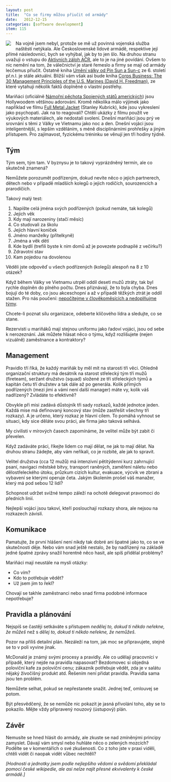 ```yaml
---
layout: post
title:  "Co se firmy můžou přiučit od armády"
date:   2012-12-15
categories: [software development]
item: 115
---
```

<div style="float: left; margin: 0 1em 1em 0; text-align: center;"><a href="http://www.amazon.com/gp/product/0066619793/ref=as_li_qf_sp_asin_il?ie=UTF8&camp=1789&creative=9325&creativeASIN=0066619793&linkCode=as2&tag=blog0752-20"><img border="0" src="http://ws.assoc-amazon.com/widgets/q?_encoding=UTF8&ASIN=0066619793&Format=_SL110_&ID=AsinImage&MarketPlace=US&ServiceVersion=20070822&WS=1&tag=blog0752-20" ></a><img src="http://www.assoc-amazon.com/e/ir?t=blog0752-20&l=as2&o=1&a=0066619793" width="1" height="1" border="0" alt="" style="border:none !important; margin:0px !important;" />
</div>Na vojně jsem nebyl, protože se mě už povinná vojenská služba naštěstí netýkala. Ale Československé lidové armádě, respektive její přímé následovnici, bych se vyhýbal, jak by to jen šlo. Na druhou stranu uvažuji o vstupu do <a href="http://cs.wikipedia.org/wiki/Aktivn%C3%AD_z%C3%A1loha_ozbrojen%C3%BDch_sil_%C4%8Cesk%C3%A9_republiky">Aktivních záloh AČR</a>, ale to je na jiné povídání. Ovšem to nic nemění na tom, že válečnictví je staré řemeslo a firmy se mají od armády lecčemus přiučit. Ostatně  kniha <a href="https://plus.google.com/107399094493317618479/posts/MvhTPzvwh9F">Umění války od Pin Sun a Sun-c</a> ze 6. století př.n.l. je stále aktuální. Bližší vám však asi bude kniha <a href="http://amzn.to/PE3Vkd">Corps Business: The 30 Management Principles of the U.S. Marines (David H. Freedman)</a>, ze které vytahuji několik faktů doplněné o vlastní postřehy.
<!--more-->

Mariňáci (oficiálně <a href="http://en.wikipedia.org/wiki/United_States_Marine_Corps">Námořní pěchota Spojených států amerických</a>) jsou Hollywoodem většinou adorováni. Kromě několika málo výjimek jako například ve filmu <a href="http://www.csfd.cz/film/5401-olovena-vesta/">Full Metal Jacket</a> (Stanley Kubrick), kde jsou vykreslení jako psychopati. Jak na to reagovali? Chtěli ukázky z filmu použít ve výukových materiálech, ale nedostali svolení. Dnešní mariňáci jsou prý ve srovnání s těmi z Války ve Vietnamu jako noc a den. Dnešní vojáci jsou inteligentnější, s lepším vzděláním, s méně disciplinárními prohřešky a jiným přístupem. Pro zajímavost, fyzickému tréninku se věnují jen tři hodiny týdně.

Tým
------

Tým sem, tým tam. V byznysu je to takový vyprázdněný termín, ale co skutečně znamená?

Nemůžete porozumět podřízeným, dokud nevíte něco o jejich partnerech, dětech nebo v případě mladších kolegů o jejich rodičích, sourozencích a prarodičích.

Takový malý test:

1. Napište celá jména svých podřízených (pokud nemáte, tak kolegů)
2. Jejich věk
3. Kdy mají narozeniny (stačí měsíc)
4. Co studovali za školu
5. Jejich hlavní koníček
6. Jméno manželky (přítelkyně)
7. Jména a věk dětí
8. Kde bydlí (trefili byste k nim domů až je povezete podnapilé z večírku?)
9. Zdravotní stav
10. Kam pojedou na dovolenou

Věděli jste odpověď u všech podřízených (kolegů) alespoň na 8 z 10 otázek?

Když během Války ve Vietnamu utrpěl oddíl deseti mužů ztráty, tak byl rychle doplněn do plného počtu. Dnes přiznávají, že to byla chyba. Dnes bojují do té doby, co jsou akceschopní a až v případě těžkých ztrát je oddíl stažen. Pro nás poučení: <a href="/item/105">nepočítejme v člověkoměsících a nedoplňujme týmy</a>.

Chcete-li poznat sílu organizace, odeberte klíčového lídra a sledujte, co se stane.

Rezervisti u mariňáků mají stejnou uniformu jako řadoví vojáci, jsou od sebe k nerozeznání. Jak můžete hlásat něco o týmu, když rozlišujete (nejen vizuálně) zaměstnance a kontraktory?

Management
------

Pravidlo tří říká, že každý mariňák by měl mít na starosti tři věci. Ohledně organizační struktury má desátník na starost střelecký tým tří mužů (fireteam), seržant družstvo (squad) složené ze tří střeleckých týmů a kapitán četu tří družstev a tak dále až po generála. Kolik přímých podřízených (mezi jimi a vámi není další manager) máte vy, kolik váš nadřízený? Zvládáte to efektivně?

Obvykle při misi zadává důstojník tři sady rozkazů, každé jednotce jeden. Každá mise má definovaný koncový stav (může zastřešit všechny tři rozkazy). A je určeno, který rozkaz je hlavní cílem. To pomáhá vyhnout se situaci, kdy sice děláte svou práci, ale firma jako taková selhává.

My civilisti v mírových časech zapomínáme, že velitel může být zabit či převelen.

Když zadáváte práci, říkejte lidem co mají dělat, ne jak to mají dělat. Na druhou stranu žádejte, aby vám neříkali, co je rozbité, ale jak to spravit.

Velitel družstva (cca 12 mužů) má intenzivní pětitýdenní kurz zahrnující psaní, navigaci městské bitvy, transport raněných, zaměření náletu nebo dělostřeleckého útoku, průzkum cizích kultur, evakuace, výcvik ve zbrani a vybavení se kterými operuje četa. Jakým školením prošel váš manažer, který má pod sebou 12 lidí?

Schopnost udržet svižné tempo záleží na ochotě delegovat pravomoci do předních linií.

Nejlepší vojáci jsou takoví, kteří poslouchají rozkazy shora, ale nejsou na rozkazech závislí.

Komunikace
------

Pamatujte, že první hlášení není nikdy tak dobré ani špatné jako to, co se ve skutečnosti děje. Nebo vám snad ještě nestalo, že by nadřízený na základě jedné špatné zprávy snažil horentně něco hasit, ale spíš přidělal problémy?

Mariňáci mají neustále na mysli otázky: 

* Co vím?
* Kdo to potřebuje vědět?
* Už jsem jim to řekl?

Chovají se takhle zaměstnanci nebo snad firma podobné informace nepotřebuje?

Pravidla a plánování
------

Nejspíš se častěji setkáváte s přístupem <i>nedělej to, dokud ti někdo neřekne, že můžeš</i> než s <i>dělej to, dokud ti někdo neřekne, že nemůžeš</i>.

Pozor na příliš detailní plán. Nezáleží na tom, jak moc se připravujete, stejně se to v poli vyvine jinak.

McDonald je známý svými procesy a pravidly. Ale co udělají pracovníci v případě, který nejde na pravidla napasovat? Bezdomovec si objedná poloviční kafe za poloviční cenu; zákazník potřebuje vědět, zda je v salátu nějaký živočišný produkt atd. Řešením není přidat pravidla. Pravidla sama jsou ten problém.

Nemůžete selhat, pokud se nepřestanete snažit. Jednej teď, omlouvej se potom.

Být přesvědčený, že se nemůže nic pokazit je jasná přivolání toho, aby se to pokazilo. Mějte vždy připravený nouzový (ústupový) plán.

Závěr
------

Nemusíte se hned hlásit do armády, ale zkuste se nad zmíněnými principy zamyslet. Dávají vám smysl nebo huhláte něco o zelených mozcích? Podělte se v komentářích o své zkušenosti. Co z toho jste v praxi viděli, chtěli vidět či naopak vidět vůbec nechtěli?

<i>[Hodnosti a jednotky jsem podle nejlepšího vědomí a svědomí překládal pomocí české wikipedie, ale asi nelze najít přesné ekvivalenty k české armádě.]</i>